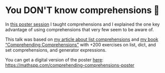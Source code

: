 # You DON'T know comprehensions 🤷

In [this poster session](https://ep2023.europython.eu/session/you-dont-know-comprehensions) I taught comprehensions and I explained the one key advantage of using comprehensions that very few seem to be aware of.

This talk was based on [my article about list comprehensions](http://mathspp.com/blog/pydonts/list-comprehensions-101) and [my book “Comprehending Comprehensions”](https://mathspp.com/comprehending-comprehensions) with +200 exercises on list, dict, and set comprehensions, and generator expressions.

You can get a digital version of the poster [here](https://mathspp.com/comprehending-comprehensions-poster): https://mathspp.com/comprehending-comprehensions-poster
